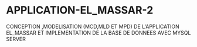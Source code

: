 # APPLICATION-EL_MASSAR-2
CONCEPTION ,MODELISATION (MCD,MLD ET MPD) DE L'APPLICATION EL_MASSAR ET IMPLEMENTATION DE LA BASE DE DONNEES AVEC MYSQL SERVER 
